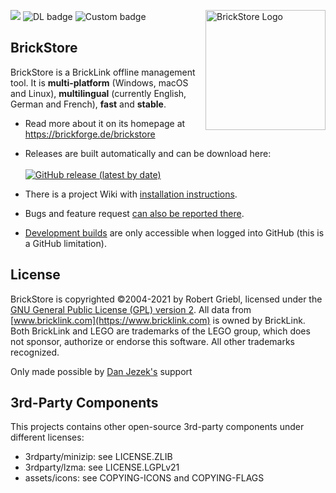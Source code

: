 <img src="https://raw.githubusercontent.com/rgriebl/brickstore/main/assets/brickstore.png" align="right"
     alt="BrickStore Logo" width="192" height="192">

![](https://github.com/rgriebl/brickstore/workflows/QMake%20Build%20Matrix/badge.svg)
![DL badge](https://img.shields.io/github/downloads/rgriebl/brickstore/latest/total?label=Downloads)
![Custom badge](https://img.shields.io/endpoint?url=https%3A%2F%2Fbrickforge.de%2Fbrickstore-data%2Fdatabase-last-update.py)

## BrickStore

BrickStore is a BrickLink offline management tool. It is **multi-platform** (Windows, macOS and
Linux), **multilingual** (currently English, German and French), **fast** and **stable**.

* Read more about it on its homepage at https://brickforge.de/brickstore

* Releases are built automatically and can be download here:<br><br>
  [![GitHub release (latest by date)](https://img.shields.io/github/v/release/rgriebl/brickstore?label=Download%20BrickStore&color=469BC3&style=for-the-badge)](https://github.com/rgriebl/brickstore/releases/latest)

* There is a project Wiki with [installation instructions](https://github.com/rgriebl/brickstore/wiki/Installation-Instructions).

* Bugs and feature request [can also be reported there](https://github.com/rgriebl/brickstore/issues).

* [Development builds](https://github.com/rgriebl/brickstore/actions) are only accessible when
logged into GitHub (this is a GitHub limitation).


## License

BrickStore is copyrighted &copy;2004-2021 by Robert Griebl, licensed under the
[GNU General Public License (GPL) version 2](https://www.gnu.org/licenses/old-licenses/gpl-2.0.html).
All data from [www.bricklink.com](https://www.bricklink.com) is owned by BrickLink. Both BrickLink
and LEGO are trademarks of the LEGO group, which does not sponsor, authorize or endorse this
software. All other trademarks recognized.

Only made possible by [Dan Jezek's](https://www.danjezek.com/) support

## 3rd-Party Components

This projects contains other open-source 3rd-party components under different licenses:
* 3rdparty/minizip: see LICENSE.ZLIB
* 3rdparty/lzma: see LICENSE.LGPLv21
* assets/icons: see COPYING-ICONS and COPYING-FLAGS
